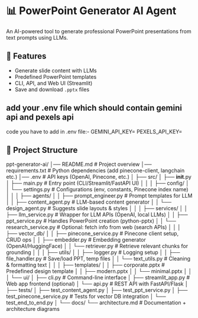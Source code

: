 # 📊 PowerPoint Generator AI Agent

An AI-powered tool to generate professional PowerPoint presentations from text prompts using LLMs.

## 🚀 Features
- Generate slide content with LLMs
- Predefined PowerPoint templates
- CLI, API, and Web UI (Streamlit)
- Save and download `.pptx` files

## add your .env file which should contain gemini api and pexels api

code you have to add in .env file:-
GEMINI_API_KEY=
PEXELS_API_KEY=

## 📂 Project Structure


ppt-generator-ai/
│── README.md                # Project overview
│── requirements.txt         # Python dependencies (add pinecone-client, langchain etc.)
│── .env                     # API keys (OpenAI, Pinecone, etc.)
│
├── src/
│   ├── __init__.py
│   ├── main.py              # Entry point (CLI/Streamlit/FastAPI UI)
│   │
│   ├── config/
│   │   └── settings.py      # Configurations (env, constants, Pinecone index name)
│   │
│   ├── agents/
│   │   ├── prompt_engineer.py   # Prompt templates for LLM
│   │   ├── content_agent.py     # LLM-based content generator
│   │   └── design_agent.py      # Suggests slide layouts & styles
│   │
│   ├── services/
│   │   ├── llm_service.py       # Wrapper for LLM APIs (OpenAI, local LLMs)
│   │   ├── ppt_service.py       # Handles PowerPoint creation (python-pptx)
│   │   └── research_service.py  # Optional: fetch info from web (search APIs)
│   │
│   ├── vector_db/
│   │   ├── pinecone_service.py  # Pinecone client setup, CRUD ops
│   │   ├── embedder.py          # Embedding generator (OpenAI/HuggingFace)
│   │   └── retriever.py         # Retrieve relevant chunks for grounding
│   │
│   ├── utils/
│   │   ├── logger.py            # Logging setup
│   │   ├── file_handler.py      # Save/load PPT, temp files
│   │   └── text_utils.py        # Cleaning & formatting text
│   │
│   ├── templates/
│   │   ├── corporate.pptx       # Predefined design template
│   │   ├── modern.pptx
│   │   └── minimal.pptx
│   │
│   └── ui/
│       ├── cli.py               # Command-line interface
│       ├── streamlit_app.py     # Web app frontend (optional)
│       └── api.py               # REST API with FastAPI/Flask
│
├── tests/
│   ├── test_content_agent.py
│   ├── test_ppt_service.py
│   ├── test_pinecone_service.py # Tests for vector DB integration
│   └── test_end_to_end.py
│
└── docs/
    └── architecture.md          # Documentation + architecture diagrams

